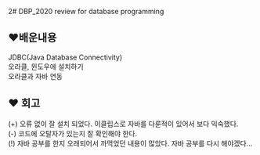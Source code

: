 2# DBP_2020
review for database programming


## ❤배운내용
JDBC(Java Database Connectivity)  
오라클, 윈도우에 설치하기  
오라클과 자바 연동  



## ❤ 회고
(+) 오류 없이 잘 설치 되었다. 이클립스로 자바를 다룬적이 있어서 보다 익숙했다.  
(-) 코드에 오탈자가 있는지 잘 확인해야 한다.  
(!) 자바 공부를 한지 오래되어서 까먹었던 내용이 많았다. 자바 공부를 다시 해야겠다...
